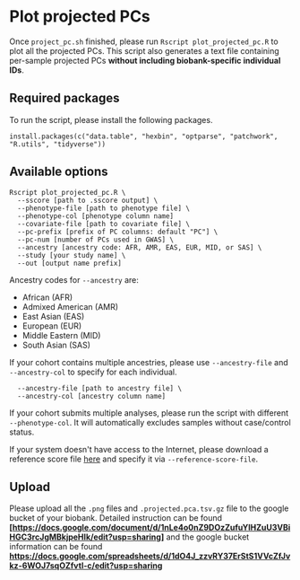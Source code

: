 # Plot projected PCs

Once `project_pc.sh` finished, please run `Rscript plot_projected_pc.R` to plot all the projected PCs. This script also generates a text file containing per-sample projected PCs **without including biobank-specific individual IDs**.

## Required packages

To run the script, please install the following packages.

```
install.packages(c("data.table", "hexbin", "optparse", "patchwork", "R.utils", "tidyverse"))
```

## Available options

```
Rscript plot_projected_pc.R \
  --sscore [path to .sscore output] \
  --phenotype-file [path to phenotype file] \
  --phenotype-col [phenotype column name]
  --covariate-file [path to covariate file] \
  --pc-prefix [prefix of PC columns: default "PC"] \
  --pc-num [number of PCs used in GWAS] \
  --ancestry [ancestry code: AFR, AMR, EAS, EUR, MID, or SAS] \
  --study [your study name] \
  --out [output name prefix]
```

Ancestry codes for `--ancestry` are:

- African (AFR)
- Admixed American (AMR)
- East Asian (EAS)
- European (EUR)
- Middle Eastern (MID)
- South Asian (SAS)

If your cohort contains multiple ancestries, please use `--ancestry-file` and `--ancestry-col` to specify for each individual.

```
  --ancestry-file [path to ancestry file] \
  --ancestry-col [ancestry column name]
```

If your cohort submits multiple analyses, please run the script with different `--phenotype-col`. It will automatically excludes samples without case/control status.

If your system doesn't have access to the Internet, please download a reference score file [here](https://storage.googleapis.com/gbmi-public/hgdp_tgp_pca_gbmi_snps_scores.txt.bgz) and specify it via `--reference-score-file`.

## Upload

Please upload all the `.png` files and `.projected.pca.tsv.gz` file to the google bucket of your biobank. Detailed instruction can be found **[https://docs.google.com/document/d/1nLe4o0nZ9DOzZufuYlHZuU3VBiHGC3rcJgMBkjpeHIk/edit?usp=sharing]** and the google bucket information can be found **https://docs.google.com/spreadsheets/d/1dO4J_zzvRY37ErStS1VVcZfJvkz-6WOJ7sqOZfvtl-c/edit?usp=sharing**
